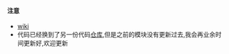 

#### 注意

* [wiki](http://laravel-admin.mydoc.io/?t=32996)
* 代码已经换到了另一份代码[仓库](https://github.com/tyua07/admin),但是之前的模块没有更新过去,我会再业余时间更新好,欢迎更新